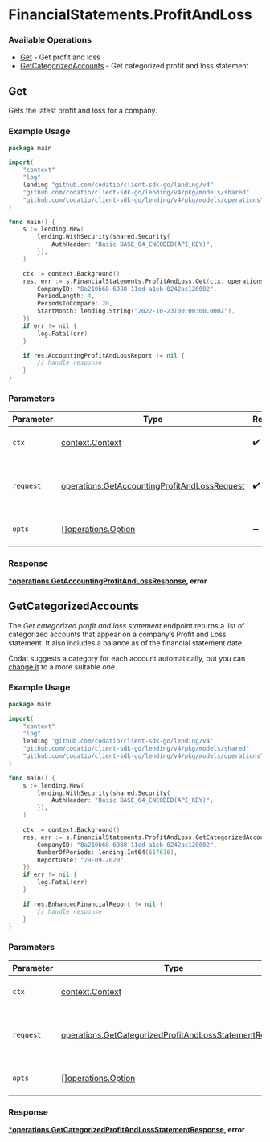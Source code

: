 # FinancialStatements.ProfitAndLoss

### Available Operations

* [Get](#get) - Get profit and loss
* [GetCategorizedAccounts](#getcategorizedaccounts) - Get categorized profit and loss statement

## Get

Gets the latest profit and loss for a company.

### Example Usage

```go
package main

import(
	"context"
	"log"
	lending "github.com/codatio/client-sdk-go/lending/v4"
	"github.com/codatio/client-sdk-go/lending/v4/pkg/models/shared"
	"github.com/codatio/client-sdk-go/lending/v4/pkg/models/operations"
)

func main() {
    s := lending.New(
        lending.WithSecurity(shared.Security{
            AuthHeader: "Basic BASE_64_ENCODED(API_KEY)",
        }),
    )

    ctx := context.Background()
    res, err := s.FinancialStatements.ProfitAndLoss.Get(ctx, operations.GetAccountingProfitAndLossRequest{
        CompanyID: "8a210b68-6988-11ed-a1eb-0242ac120002",
        PeriodLength: 4,
        PeriodsToCompare: 20,
        StartMonth: lending.String("2022-10-23T00:00:00.000Z"),
    })
    if err != nil {
        log.Fatal(err)
    }

    if res.AccountingProfitAndLossReport != nil {
        // handle response
    }
}
```

### Parameters

| Parameter                                                                                                    | Type                                                                                                         | Required                                                                                                     | Description                                                                                                  |
| ------------------------------------------------------------------------------------------------------------ | ------------------------------------------------------------------------------------------------------------ | ------------------------------------------------------------------------------------------------------------ | ------------------------------------------------------------------------------------------------------------ |
| `ctx`                                                                                                        | [context.Context](https://pkg.go.dev/context#Context)                                                        | :heavy_check_mark:                                                                                           | The context to use for the request.                                                                          |
| `request`                                                                                                    | [operations.GetAccountingProfitAndLossRequest](../../models/operations/getaccountingprofitandlossrequest.md) | :heavy_check_mark:                                                                                           | The request object to use for the request.                                                                   |
| `opts`                                                                                                       | [][operations.Option](../../models/operations/option.md)                                                     | :heavy_minus_sign:                                                                                           | The options for this request.                                                                                |


### Response

**[*operations.GetAccountingProfitAndLossResponse](../../models/operations/getaccountingprofitandlossresponse.md), error**


## GetCategorizedAccounts

The *Get categorized profit and loss statement* endpoint returns a list of categorized accounts that appear on a company’s Profit and Loss statement. It also includes a balance as of the financial statement date.

Codat suggests a category for each account automatically, but you can [change it](https://docs.codat.io/lending/enhanced-financials/overview#categorize-accounts) to a more suitable one.

### Example Usage

```go
package main

import(
	"context"
	"log"
	lending "github.com/codatio/client-sdk-go/lending/v4"
	"github.com/codatio/client-sdk-go/lending/v4/pkg/models/shared"
	"github.com/codatio/client-sdk-go/lending/v4/pkg/models/operations"
)

func main() {
    s := lending.New(
        lending.WithSecurity(shared.Security{
            AuthHeader: "Basic BASE_64_ENCODED(API_KEY)",
        }),
    )

    ctx := context.Background()
    res, err := s.FinancialStatements.ProfitAndLoss.GetCategorizedAccounts(ctx, operations.GetCategorizedProfitAndLossStatementRequest{
        CompanyID: "8a210b68-6988-11ed-a1eb-0242ac120002",
        NumberOfPeriods: lending.Int64(617636),
        ReportDate: "29-09-2020",
    })
    if err != nil {
        log.Fatal(err)
    }

    if res.EnhancedFinancialReport != nil {
        // handle response
    }
}
```

### Parameters

| Parameter                                                                                                                        | Type                                                                                                                             | Required                                                                                                                         | Description                                                                                                                      |
| -------------------------------------------------------------------------------------------------------------------------------- | -------------------------------------------------------------------------------------------------------------------------------- | -------------------------------------------------------------------------------------------------------------------------------- | -------------------------------------------------------------------------------------------------------------------------------- |
| `ctx`                                                                                                                            | [context.Context](https://pkg.go.dev/context#Context)                                                                            | :heavy_check_mark:                                                                                                               | The context to use for the request.                                                                                              |
| `request`                                                                                                                        | [operations.GetCategorizedProfitAndLossStatementRequest](../../models/operations/getcategorizedprofitandlossstatementrequest.md) | :heavy_check_mark:                                                                                                               | The request object to use for the request.                                                                                       |
| `opts`                                                                                                                           | [][operations.Option](../../models/operations/option.md)                                                                         | :heavy_minus_sign:                                                                                                               | The options for this request.                                                                                                    |


### Response

**[*operations.GetCategorizedProfitAndLossStatementResponse](../../models/operations/getcategorizedprofitandlossstatementresponse.md), error**

